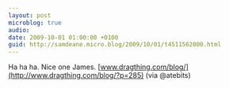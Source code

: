 ```yaml
---
layout: post
microblog: true
audio: 
date: 2009-10-01 01:00:00 +0100
guid: http://samdeane.micro.blog/2009/10/01/t4511562000.html
---
```

Ha ha ha. Nice one James. [www.dragthing.com/blog/](http://www.dragthing.com/blog/?p=285) (via @atebits)

